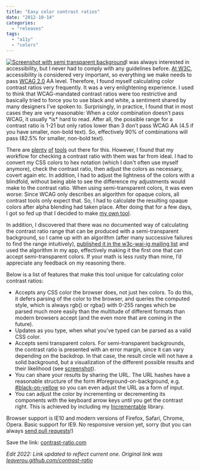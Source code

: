 ```yaml
---
title: "Easy color contrast ratios"
date: "2012-10-14"
categories: 
  - "releases"
tags: 
  - "a11y"
  - "colors"
---
```


[![](http://lea.verou.me/wp-content/uploads/2012/10/Screen-Shot-2012-10-14-at-06.08.41--300x254.png "Screenshot with semi transparent background")](http://lea.verou.me/wp-content/uploads/2012/10/Screen-Shot-2012-10-14-at-06.08.41-.png)I was always interested in accessibility, but I never had to comply with any guidelines before. [At W3C](http://lea.verou.me/2012/08/lea-at-w3-org/), accessibility is considered very important, so everything we make needs to pass [WCAG 2.0](http://www.w3.org/TR/WCAG/) AA level. Therefore, I found myself calculating color contrast ratios very frequently. It was a very enlightening experience. I used to think that WCAG-mandated contrast ratios were too restrictive and basically tried to force you to use black and white, a sentiment shared by many designers I’ve spoken to. Surprisingly, in practice, I found that in most cases they are very reasonable: When a color combination doesn’t pass WCAG, it usually \*is\* hard to read. After all, the possible range for a contrast ratio is 1-21 but only ratios lower than 3 don’t pass WCAG AA (4.5 if you have smaller, non-bold text). So, effectively 90% of combinations will pass (82.5% for smaller, non-bold text).

There are [plenty](http://snook.ca/technical/colour_contrast/colour.html) [of](http://www.colorsontheweb.com/colorcontrast.asp) [tools](http://juicystudio.com/services/luminositycontrastratio.php) out there for this. However, I found that my workflow for checking a contrast ratio with them was far from ideal. I had to convert my CSS colors to hex notation (which I don't often use myself anymore), check the contrast ratio, then adjust the colors as necessary, covert again etc. In addition, I had to adjust the lightness of the colors with a blindfold, without being able to see the difference my adjustments would make to the contrast ratio. When using semi-transparent colors, it was even worse: Since WCAG only describes an algorithm for opaque colors, all contrast tools only expect that. So, I had to calculate the resulting opaque colors after alpha blending had taken place. After doing that for a few days, I got so fed up that I decided to make [my own tool](https://contrast-ratio.com).

In addition, I discovered that there was no documented way of calculating the contrast ratio range that can be produced with a semi-transparent background, so I came up with an algorithm (after many successive failures to find the range intuitively), [published it in the w3c-wai-ig mailing list](http://lists.w3.org/Archives/Public/w3c-wai-ig/2012OctDec/0011.html) and used the algorithm in my app, effectively making it the first one that can accept semi-transparent colors. If your math is less rusty than mine, I’d appreciate any feedback on my reasoning there.

Below is a list of features that make this tool unique for calculating color contrast ratios:

- Accepts any CSS color the browser does, not just hex colors. To do this, it defers parsing of the color to the browser, and queries the computed style, which is always rgb() or rgba() with 0-255 ranges which be parsed much more easily than the multitude of different formats than modern browsers accept (and the even more that are coming in the future).
- Updates as you type, when what you've typed can be parsed as a valid CSS color.
- Accepts semi transparent colors. For semi-transparent backgrounds, the contrast ratio is presented with an error margin, since it can vary depending on the backdrop. In that case, the result circle will not have a solid background, but a visualization of the different possible results and their likelihood (see [screenshot](http://lea.verou.me/wp-content/uploads/2012/10/Screen-Shot-2012-10-14-at-06.08.41-.png)).
- You can share your results by sharing the URL. The URL hashes have a reasonable structure of the form #foreground-on-background, e.g. [#black-on-yellow](http://leaverou.github.com/contrast-ratio/#black-on-yellow) so you can even adjust the URL as a form of input.
- You can adjust the color by incrementing or decrementing its components with the keyboard arrow keys until you get the contrast right. This is achieved by including my [Incrementable](http://lea.verou.me/2011/02/incrementable-length-values-in-text-fields/) library.

Browser support is IE10 and modern versions of Firefox, Safari, Chrome, Opera. Basic support for IE9. No responsive version yet, sorry (but you can always [send pull requests](https://github.com/LeaVerou/contrast-ratio)!)

Save the link: [contrast-ratio.com](https://contrast-ratio.com)

_Edit 2022: Link updated to reflect current one. Original link was [leaverou.github.com/contrast-ratio](http://leaverou.github.com/contrast-ratio)_
